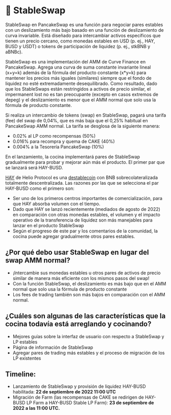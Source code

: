 # 🔄 StableSwap

StableSwap en PancakeSwap es una función para negociar pares estables con un deslizamiento más bajo basado en una función de deslizamiento de curva invariable. Está diseñado para intercambiar activos específicos que tienen un precio cercano, como monedas estables en USD (p. ej., HAY, BUSD y USDT) o tokens de participación de liquidez (p. ej., stkBNB y aBNBc).

StableSwap es una implementación del AMM de Curve Finance en PancakeSwap. Agrega una curva de suma constante invariante lineal (x+y=k) además de la fórmula del producto constante (x\*y=k) para mantener los precios más iguales (similares) siempre que el fondo de liquidez no esté extremadamente desequilibrado. Como resultado, dado que los StableSwaps están restringidos a activos de precio similar, el impermanent lost no es tan preocupante (excepto en casos extremos de depeg) y el deslizamiento es menor que el AMM normal que solo usa la fórmula de producto constante.

Si realiza un intercambio de tokens (swap) en StableSwap, pagará una tarifa (fee) del swap de 0,04%, que es más baja que el 0,25% habitual en PancakeSwap AMM normal. La tarifa se desglosa de la siguiente manera:

* 0.02% al LP como recompensas (50%)
* 0.016% para recompra y quema de CAKE (40%)
* 0.004% a la Tesorería PancakeSwap (10%)

En el lanzamiento, la cocina implementará pares de StableSwap gradualmente para probar y mejorar aún más el producto. El primer par que se lanzará será HAY-BUSD.

[HAY](https://helio.money/) de Helio Protocol es una [destablecoin](https://docs.helio.money/) con BNB sobrecolateralizada totalmente descentralizada. Las razones por las que se selecciona el par HAY-BUSD como el primero son:

* Ser uno de los primeros centros importantes de comercialización, para que HAY absorba volumen con el tiempo.
* Dado que HAY se lanzó recientemente (mediados de agosto de 2022) en comparación con otras monedas estables, el volumen y el impacto operativo de la transferencia de liquidez son más manejables para lanzar en el producto StableSwap
* Según el progreso de este par y los comentarios de la comunidad, la cocina puede agregar gradualmente otros pares estables.

## **¿Por qué debo usar StableSwap en lugar del swap AMM normal?**

* ¡Intercambie sus monedas estables u otros pares de activos de precio similar de manera más eficiente con los mismos pasos del swap!
* Con la función StableSwap, el deslizamiento es más bajo que en el AMM normal que solo usa la fórmula de producto constante
* Los fees de trading también son más bajos en comparación con el AMM normal.

## **¿Cuáles son algunas de las características que la cocina todavía está arreglando y cocinando?**

* Mejores guías sobre la interfaz de usuario con respecto a StableSwap y LP estables
* Página de información de StableSwap
* Agregar pares de trading más estables y el proceso de migración de los LP existentes

## **Timeline:**

* Lanzamiento de StableSwap y provisión de liquidez HAY-BUSD habilitada: **22 de septiembre de 2022 11:00 UTC**
* Migración de Farm (las recompensas de CAKE se redirigen de HAY-BUSD LP Farm a HAY-BUSD Stable LP Farm): **23 de septiembre de 2022 a las 11:00 UTC.**
